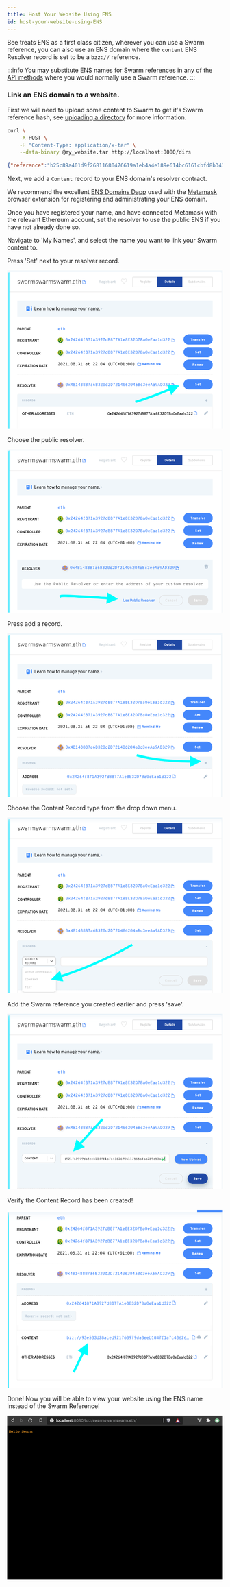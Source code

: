 ```yaml
---
title: Host Your Website Using ENS
id: host-your-website-using-ENS
---
```


Bee treats ENS as a first class citizen, wherever you can use a Swarm reference, you can also use an ENS domain where the `content` ENS Resolver record is set to be a `bzz://` reference.

:::info
You may substitute ENS names for Swarm references in any of the [API methods](/docs/api-reference/api-reference) where you would normally use a Swarm reference.
:::

### Link an ENS domain to a website.

First we will need to upload some content to Swarm to get it's Swarm reference hash, see [uploading a directory](/docs/getting-started/upload-a-directory) for more information.

```bash
curl \
	-X POST \
	-H "Content-Type: application/x-tar" \
	--data-binary @my_website.tar http://localhost:8080/dirs
```

```json
{"reference":"b25c89a401d9f26811680476619a1eb4a4e189e614bc6161cbfd8b343214917b"}
```

Next, we add a `Content` record to your ENS domain's resolver contract.

We recommend the excellent [ENS Domains Dapp](https://app.ens.domains/) used with the [Metamask](https://metamask.io/) browser extension for registering and administrating your ENS domain.

Once you have registered your name, and have connected Metamask with the relevant Ethereum account, set the resolver to use the public ENS if you have not already done so.

Navigate to 'My Names', and select the name you want to link your Swarm content to.

Press 'Set' next to your resolver record.

![alt text](/img/ens-1.png "Press set resolver.")

Choose the public resolver.

![alt text](/img/ens-2.png "Choose the public resolver.")

Press add a record.

![alt text](/img/ens-3.png "Press add a record.")

Choose the Content Record type from the drop down menu.

![alt text](/img/ens-4.png "Choose the content record type from the drop down menu.")

Add the Swarm reference you created earlier and press 'save'.

![alt text](/img/ens-5.png "Add the Swarm reference you created earlier and press 'save'.")

Verify the Content Record has been created!

![alt text](/img/ens-6.png "Add the Swarm reference you created earlier.")

Done! Now you will be able to view your website using the ENS name instead of the Swarm Reference!

![alt text](/img/ens-7.png "Add the Swarm reference you created earlier.")
